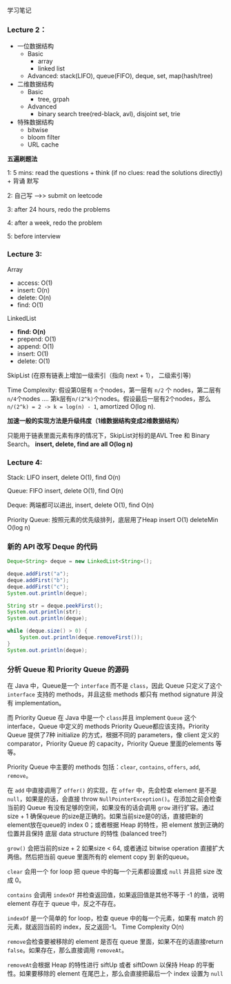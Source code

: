 学习笔记

### Lecture 2：
* 一位数据结构
    * Basic
        * array
        * linked list
    * Advanced: stack(LIFO), queue(FIFO), deque, set, map(hash/tree)
* 二维数据结构
    * Basic
        * tree, grpah
    * Advanced
        * binary search tree(red-black, avl), disjoint set, trie
* 特殊数据结构
    * bitwise
    * bloom filter
    * URL cache

**五遍刷题法**

1: 5 mins: read the questions + think (if no clues: read the solutions directly) + 背诵 默写

2: 自己写 —->> submit on leetcode

3: after 24 hours, redo the problems

4: after a week, redo the problem

5: before interview


### Lecture 3:

Array
* access: O(1)
* insert: O(n)
* delete: O(n)
* find: O(1)

LinkedList
* **find: O(n)**
* prepend: O(1)
* append: O(1)
* insert: O(1)
* delete: O(1)

SkipList (在原有链表上增加一级索引（指向 next + 1）， 二级索引等)

Time Complexity:
假设第0层有 `n` 个nodes，第一层有 `n/2` 个 nodes，第二层有 `n/4`个nodes  .... 第k层有`n/(2^k)`个nodes。假设最后一层有2个nodes，那么 `n/(2^k) = 2 -> k = log(n) - 1`, amortized O(log n). 

**加速一般的实现方法是升级纬度（1维数据结构变成2维数据结构）**

只能用于链表里面元素有序的情况下，SkipList对标的是AVL Tree 和 Binary Search。 
**insert, delete, find are all O(log n)**

### Lecture 4:

Stack: LIFO  insert, delete O(1), find O(n)

Queue: FIFO  insert, delete O(1), find O(n)

Deque: 两端都可以进出, insert, delete O(1), find O(n)

Priority Queue: 按照元素的优先级排列，底层用了Heap  insert O(1) deleteMin O(log n)


### 新的 API 改写 Deque 的代码

```java
Deque<String> deque = new LinkedList<String>();

deque.addFirst("a");
deque.addFirst("b");
deque.addFirst("c");
System.out.println(deque);

String str = deque.peekFirst();
System.out.println(str);
System.out.println(deque);

while (deque.size() > 0) {
    System.out.println(deque.removeFirst());
}
System.out.println(deque);

```

### 分析 Queue 和 Priority Queue 的源码

在 Java 中，Queue是一个 `interface` 而不是 `class`，因此 Queue 只定义了这个 `interface` 支持的 methods，并且这些 methods 都只有 method signature 并没有 implementation。

而 Priority Queue 在 Java 中是一个 `class`并且 implement `Queue` 这个 interface，Queue 中定义的 methods Priority Queue都应该支持。Priority Queue 提供了7种  initialize 的方式，根据不同的 parameters，像 client 定义的 comparator，Priority Queue 的 capacity，Priority Queue 里面的elements 等等。

Priority Queue 中主要的 methods 包括：`clear`, `contains`, `offers`, `add`, `remove`。

在 `add` 中直接调用了 `offer()` 的实现，在 `offer` 中，先会检查 element 是不是 `null`，如果是的话，会直接 throw `NullPointerException()`。在添加之前会检查当前的 Queue 有没有足够的空间，如果没有的话会调用 `grow` 进行扩容。通过 size + 1 确保queue 的size是正确的。如果当前size是0的话，直接把新的element放在queue的 index 0；或者根据 Heap 的特性，把 element 放到正确的位置并且保持 底层 data structure 的特性 (balanced tree?)

`grow()` 会把当前的size + 2 如果size < 64, 或者通过 bitwise operation 直接扩大两倍。然后把当前 queue 里面所有的 element copy 到 新的queue。

`clear` 会用一个 for loop 把 queue 中的每一个元素都设置成 `null` 并且把 size 改成 0。

`contains` 会调用 `indexOf` 并检查返回值，如果返回值是其他不等于 -1 的值，说明 element 存在于 queue 中，反之不存在。

`indexOf` 是一个简单的 for loop，检查 queue 中的每一个元素，如果有 match 的元素，就返回当前的 index，反之返回-1。 Time Complexity O(n)

`remove`会检查要被移除的 element 是否在 queue 里面，如果不在的话直接return `false`。如果存在，那么直接调用 `removeAt`。

`removeAt`会根据 Heap 的特性进行 siftUp 或者 siftDown 以保持 Heap 的平衡性。如果要移除的 element 在尾巴上，那么会直接把最后一个 index 设置为 `null`



